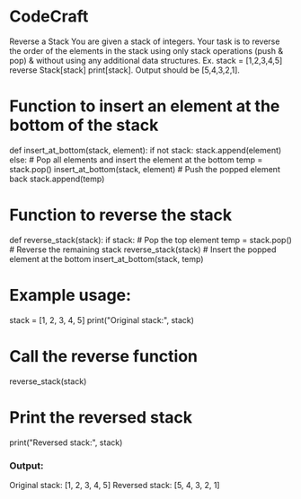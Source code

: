 # CodeCraft
Reverse a Stack You are given a stack of integers. Your task is to reverse the order of the elements in the stack using only stack operations (push & pop) & without using any additional data structures. Ex. stack = [1,2,3,4,5] reverse Stack[stack] print[stack].
Output should be [5,4,3,2,1].

 # Function to insert an element at the bottom of the stack
def insert_at_bottom(stack, element):
    if not stack:
        stack.append(element)
    else:
        # Pop all elements and insert the element at the bottom
        temp = stack.pop()
        insert_at_bottom(stack, element)
        # Push the popped element back
        stack.append(temp)

# Function to reverse the stack
def reverse_stack(stack):
    if stack:
        # Pop the top element
        temp = stack.pop()
        # Reverse the remaining stack
        reverse_stack(stack)
        # Insert the popped element at the bottom
        insert_at_bottom(stack, temp)

# Example usage:
stack = [1, 2, 3, 4, 5]
print("Original stack:", stack)

# Call the reverse function
reverse_stack(stack)

# Print the reversed stack
print("Reversed stack:", stack)


### Output:

Original stack: [1, 2, 3, 4, 5]
Reversed stack: [5, 4, 3, 2, 1]


